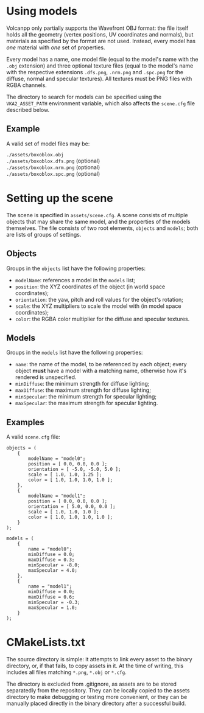 # Using models

Volcanpp only partially supports the Wavefront OBJ format: the file itself
holds all the geometry (vertex positions, UV coordinates and normals),
but materials as specified by the format are not used. Instead, every model
has *one* material with *one* set of properties.

Every model has a name, one model file (equal to the model's name with the
`.obj` extension) and three optional texture files (equal to the model's name
with the respective extensions `.dfs.png`, `.nrm.png` and `.spc.png` for
the diffuse, normal and specular textures). All textures must be PNG files
with RGBA channels.

The directory to search for models can be specified using the `VKA2_ASSET_PATH`
environment variable, which also affects the `scene.cfg` file described below.

## Example

A valid set of model files may be:

`./assets/boxoblox.obj`  
`./assets/boxoblox.dfs.png` (optional)  
`./assets/boxoblox.nrm.png` (optional)  
`./assets/boxoblox.spc.png` (optional)


# Setting up the scene

The scene is specified in `assets/scene.cfg`. A scene consists of multiple
objects that may share the same model, and the properties of the models
themselves. The file consists of two root elements, `objects` and `models`;
both are lists of groups of settings.

## Objects

Groups in the `objects` list have the following properties:

- `modelName`: references a model in the `models` list;
- `position`: the XYZ coordinates of the object (in world space coordinates);
- `orientation`: the yaw, pitch and roll values for the object's rotation;
- `scale`: the XYZ multipliers to scale the model with (in model space coordinates);
- `color`: the RGBA color multiplier for the diffuse and specular textures.

## Models

Groups in the `models` list have the following properties:

- `name`: the name of the model, to be referenced by each object; every object
  **must** have a model with a matching name, otherwise how it's rendered
  is unspecified.
- `minDiffuse`: the minimum strength for diffuse lighting;
- `maxDiffuse`: the maximum strength for diffuse lighting;
- `minSpecular`: the minimum strength for specular lighting;
- `maxSpecular`: the maximum strength for specular lighting.

## Examples

A valid `scene.cfg` file:

```
objects = (
	{
		modelName = "model0";
		position = [ 0.0, 0.0, 0.0 ];
		orientation = [ -5.0, -5.0, 5.0 ];
		scale = [ 1.0, 1.0, 1.25 ];
		color = [ 1.0, 1.0, 1.0, 1.0 ];
	},
	{
		modelName = "model1";
		position = [ 0.0, 0.0, 0.0 ];
		orientation = [ 5.0, 0.0, 0.0 ];
		scale = [ 1.0, 1.0, 1.0 ];
		color = [ 1.0, 1.0, 1.0, 1.0 ];
	}
);

models = (
	{
		name = "model0";
		minDiffuse = 0.0;
		maxDiffuse = 0.3;
		minSpecular = -8.0;
		maxSpecular = 4.0;
	},
	{
		name = "model1";
		minDiffuse = 0.0;
		maxDiffuse = 0.6;
		minSpecular = -0.3;
		maxSpecular = 1.0;
	}
);
```


# CMakeLists.txt

The source directory is simple: it attempts to link every asset to the binary
directory, or, if that fails, to copy assets in it. At the time of writing,
this includes all files matching `*.png`, `*.obj` or `*.cfg`.

The directory is excluded from .gitignore, as assets are to be stored separatedly
from the repository. They can be locally copied to the assets directory to make
debugging or testing more convenient, or they can be manually placed directly in
the binary directory after a successful build.
